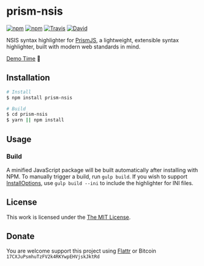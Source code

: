 # prism-nsis

[![npm](https://flat.badgen.net/npm/license/prism-nsis)](https://www.npmjs.org/package/prism-nsis)
[![npm](https://flat.badgen.net/npm/v/prism-nsis)](https://www.npmjs.org/package/prism-nsis)
[![Travis](https://flat.badgen.net/travis/idleberg/prismjs-nsis)](https://travis-ci.org/idleberg/prismjs-nsis)
[![David](https://flat.badgen.net/david/dev/idleberg/prismjs-nsis)](https://david-dm.org/idleberg/prismjs-nsis?type=dev)

NSIS syntax highlighter for [PrismJS](https://github.com/PrismJS/prism), a lightweight, extensible syntax highlighter, built with modern web standards in mind.

[Demo Time](https://idleberg.github.io/prismjs-nsis/) 🙌

## Installation

```bash
# Install
$ npm install prism-nsis

# Build
$ cd prism-nsis
$ yarn || npm install
```

## Usage

### Build

A minified JavaScript package will be built automatically after installing with NPM. To manually trigger a build, run `gulp build`. If you wish to support [InstallOptions](http://nsis.sourceforge.net/Docs/InstallOptions/Readme.html), use `gulp build --ini` to include the highlighter for INI files.

## License

This work is licensed under the [The MIT License](LICENSE.md).

## Donate

You are welcome support this project using [Flattr](https://flattr.com/submit/auto?user_id=idleberg&url=https://github.com/idleberg/prismjs-nsis) or Bitcoin `17CXJuPsmhuTzFV2k4RKYwpEHVjskJktRd`

